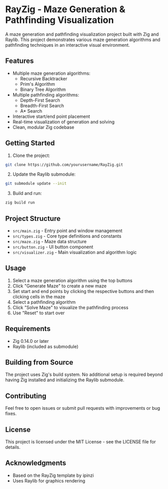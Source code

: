 # RayZig - Maze Generation & Pathfinding Visualization

A maze generation and pathfinding visualization project built with Zig and Raylib. This project demonstrates various maze generation algorithms and pathfinding techniques in an interactive visual environment.

## Features

- Multiple maze generation algorithms:
  - Recursive Backtracker
  - Prim's Algorithm
  - Binary Tree Algorithm
- Multiple pathfinding algorithms:
  - Depth-First Search
  - Breadth-First Search
  - A* Search
- Interactive start/end point placement
- Real-time visualization of generation and solving
- Clean, modular Zig codebase

## Getting Started

1. Clone the project:
```bash
git clone https://github.com/yourusername/RayZig.git
```

2. Update the Raylib submodule:
```bash
git submodule update --init
```

3. Build and run:
```bash
zig build run
```

## Project Structure

- `src/main.zig` - Entry point and window management
- `src/types.zig` - Core type definitions and constants
- `src/maze.zig` - Maze data structure
- `src/button.zig` - UI button component
- `src/visualizer.zig` - Main visualization and algorithm logic

## Usage

1. Select a maze generation algorithm using the top buttons
2. Click "Generate Maze" to create a new maze
3. Set start and end points by clicking the respective buttons and then clicking cells in the maze
4. Select a pathfinding algorithm
5. Click "Solve Maze" to visualize the pathfinding process
6. Use "Reset" to start over

## Requirements

- Zig 0.14.0 or later
- Raylib (included as submodule)

## Building from Source

The project uses Zig's build system. No additional setup is required beyond having Zig installed and initializing the Raylib submodule.

## Contributing

Feel free to open issues or submit pull requests with improvements or bug fixes.

## License

This project is licensed under the MIT License - see the LICENSE file for details.

## Acknowledgments

- Based on the RayZig template by ipinzi
- Uses Raylib for graphics rendering